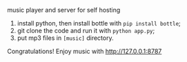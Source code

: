music player and server for self hosting

1. install python, then install bottle with `pip install bottle`;
2. git clone the code and run it with `python app.py`;
3. put mp3 files in `[music]` directory.

Congratulations! Enjoy music with http://127.0.0.1:8787
